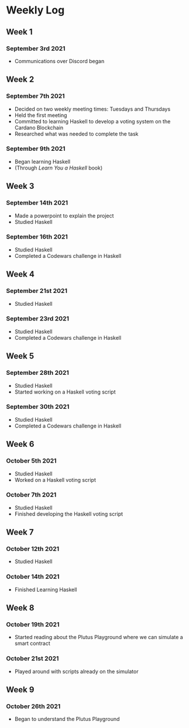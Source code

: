 # Weekly Log

## Week 1

### September 3rd 2021
- Communications over Discord began

## Week 2

### September 7th 2021
- Decided on two weekly meeting times: Tuesdays and Thursdays
- Held the first meeting
- Committed to learning Haskell to develop a voting system on the Cardano Blockchain
- Researched what was needed to complete the task

### September 9th 2021
- Began learning Haskell
- (Through *Learn You a Haskell* book)

## Week 3

### September 14th 2021
- Made a powerpoint to explain the project
- Studied Haskell

### September 16th 2021
- Studied Haskell
- Completed a Codewars challenge in Haskell

## Week 4

### September 21st 2021
- Studied Haskell

### September 23rd 2021
- Studied Haskell
- Completed a Codewars challenge in Haskell

## Week 5

### September 28th 2021
- Studied Haskell
- Started working on a Haskell voting script

### September 30th 2021
- Studied Haskell
- Completed a Codewars challenge in Haskell

## Week 6

### October 5th 2021
- Studied Haskell
- Worked on a Haskell voting script

### October 7th 2021
- Studied Haskell
- Finished developing the Haskell voting script

## Week 7

### October 12th 2021
- Studied Haskell

### October 14th 2021
- Finished Learning Haskell

## Week 8

### October 19th 2021
- Started reading about the Plutus Playground where we can simulate a smart contract

### October 21st 2021
- Played around with scripts already on the simulator

## Week 9

### October 26th 2021
- Began to understand the Plutus Playground